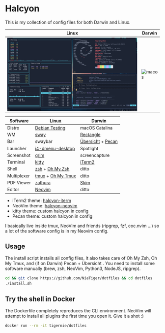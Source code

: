 # Halcyon

This is my collection of config files for both Darwin and Linux.

| **Linux** | **Darwin** |
| ---------- | --------- |
| <img src="https://github.com/NieTiger/halcyon-assets/raw/master/halcyon-debian.png" alt="debian" align="right"> | <img src="https://github.com/NieTiger/halcyon-assets/raw/master/macOS-neofetch.png" alt="macos" align="right"> |

| Software    | Linux                                                                                 | Darwin                                   |
| ----------- | ------------------------------------------------------------------------------------- | ---------------------------------------- |
| Distro      | [Debian Testing](https://www.debian.org/releases/testing/)                            | macOS Catalina                           |
| WM          | [sway](https://github.com/swaywm/sway)                                                | [Rectangle](https://rectangleapp.com/)   |
| Bar         | swaybar                                                                               | [Übersicht](http://tracesof.net/uebersicht/) + [Pecan](https://github.com/zzzeyez/Pecan) |
| Launcher    | [j4-dmenu-desktop](https://github.com/enkore/j4-dmenu-desktop)                        | Spotlight                                |
| Screenshot  | [grim](https://github.com/emersion/grim)                                              | screencapture                            |
| Terminal    | [kitty](https://sw.kovidgoyal.net/kitty/)                                             | [iTerm2](https://iterm2.com/)            |
| Shell       | [zsh](http://www.zsh.org/) + [Oh My Zsh](https://ohmyz.sh/)                           | ditto                          |
| Multiplexer | [tmux](https://github.com/tmux/tmux) + [Oh My Tmux](https://github.com/gpakosz/.tmux) | ditto                        |
| PDF Viewer  | [zathura](https://pwmt.org/projects/zathura/)                                         | [Skim](https://skim-app.sourceforge.io/) |
| Editor      | [Neovim](https://neovim.io/)                                                          | ditto                                    |

- iTerm2 theme:   [halcyon-iterm](https://github.com/bchiang7/halcyon-iterm)
- NeoVim theme: [halcyon-neovim](https://github.com/NieTiger/halcyon-neovim)
- kitty theme: custom halcyon in config
- Pecan theme: custom halcyon in config

I basically live inside tmux, NeoVim and friends (ripgrep, fzf, coc.nvim ...) so a lot of the software config is in my Neovim config.

## Usage

The install script installs all config files. It also takes care of Oh My Zsh, Oh My Tmux, and (if on Darwin) Pecan + Übersicht . You need to install some software manually (brew, zsh, NeoVim, Python3, NodeJS, ripgrep).

```bash
cd && git clone https://github.com/NieTiger/dotfiles && cd dotfiles
./install.sh
```

## Try the shell in Docker

The Dockerfile completely reproduces the CLI environment. NeoVim will attempt to install all plugins the first time you open it. Give it a shot :)

```bash
docker run --rm -it tigernie/dotfiles
```
